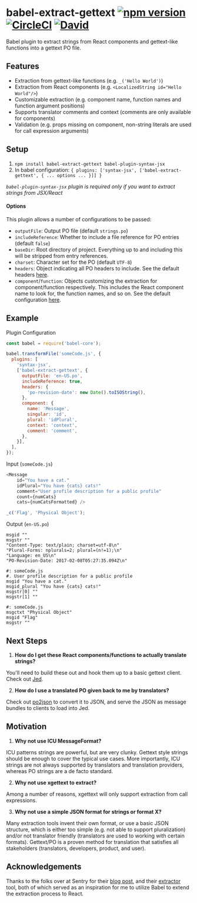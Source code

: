 # babel-extract-gettext [![npm version](https://badge.fury.io/js/babel-extract-gettext.svg)](https://badge.fury.io/js/babel-extract-gettext) [![CircleCI](https://img.shields.io/circleci/project/github/RedSparr0w/node-csgo-parser.svg)](https://circleci.com/gh/rtymchyk/babel-extract-gettext) [![David](https://david-dm.org/rtymchyk/babel-extract-gettext.svg)](https://david-dm.org/rtymchyk/babel-extract-gettext)
Babel plugin to extract strings from React components and gettext-like functions into a gettext PO file.

## Features
- Extraction from gettext-like functions (e.g. `_('Hello World')`)
- Extraction from React components (e.g. `<LocalizedString id="Hello World"/>`)
- Customizable extraction (e.g. component name, function names and function argument positions)
- Supports translator comments and context (comments are only available for components)
- Validation (e.g. props missing on component, non-string literals are used for call expression arguments)

## Setup
1. `npm install babel-extract-gettext babel-plugin-syntax-jsx`
2. In babel configuration: `{ plugins: ['syntax-jsx', ['babel-extract-gettext', { ... options ... }]] }`

  <em>`babel-plugin-syntax-jsx` plugin is required only if you want to extract strings from JSX/React</em>

#### Options
This plugin allows a number of configurations to be passed:
- `outputFile`: Output PO file (default `strings.po`)
- `includeReference`: Whether to include a file reference for PO entries (default `false`)
- `baseDir`: Root directory of project. Everything up to and including this will be stripped from entry references.
- `charset`: Character set for the PO (default `UTF-8`)
- `headers`: Object indicating all PO headers to include. See the default headers [here](https://github.com/rtymchyk/babel-extract-gettext/blob/master/builders.js#L20).
- `component`/`function`: Objects customizing the extraction for component/function respectively. This includes the React component name to look for, the function names, and so on. See the default configuration [here](https://github.com/rtymchyk/babel-extract-gettext/blob/master/arguments.js).

## Example
Plugin Configuration
```javascript
const babel = require('babel-core');

babel.transformFile('someCode.js', {
  plugins: [
    'syntax-jsx',
    ['babel-extract-gettext', {
      outputFile: 'en-US.po',
      includeReference: true,
      headers: {
        'po-revision-date': new Date().toISOString(),
      },
      component: {
        name: 'Message',
        singular: 'id',
        plural: 'idPlural',
        context: 'context',
        comment: 'comment',
      },
    }],
  ],
});
```

Input (`someCode.js`)
```javascript
<Message
    id="You have a cat."
    idPlural="You have {cats} cats!"
    comment="User profile description for a public profile"
    count={numCats}
    cats={numCatsFormatted} />

_c('Flag', 'Physical Object');
 ```

Output (`en-US.po`)
```
msgid ""
msgstr ""
"Content-Type: text/plain; charset=utf-8\n"
"Plural-Forms: nplurals=2; plural=(n!=1);\n"
"Language: en_US\n"
"PO-Revision-Date: 2017-02-08T05:27:35.094Z\n"

#: someCode.js
#. User profile description for a public profile
msgid "You have a cat."
msgid_plural "You have {cats} cats!"
msgstr[0] ""
msgstr[1] ""

#: someCode.js
msgctxt "Physical Object"
msgid "Flag"
msgstr ""
```

## Next Steps
1. <strong>How do I get these React components/functions to actually translate strings?</strong>

  You'll need to build these out and hook them up to a basic gettext client. Check out [Jed](https://github.com/messageformat/Jed).

2. <strong>How do I use a translated PO given back to me by translators?</strong>

  Check out [po2json](https://github.com/mikeedwards/po2json) to convert it to JSON, and serve the JSON as message bundles to clients to load into Jed.

## Motivation
1. <strong>Why not use ICU MessageFormat?</strong>

  ICU patterns strings are powerful, but are very clunky. Gettext style strings should be enough to cover the typical use cases. More importantly, ICU strings are not always supported by translators and translation providers, whereas PO strings are a de facto standard.

2. <strong>Why not use xgettext to extract?</strong>

  Among a number of reasons, xgettext will only support extraction from call expressions.

3. <strong>Why not use a simple JSON format for strings or format X?</strong>

  Many extraction tools invent their own format, or use a basic JSON structure, which is either too simple (e.g. not able to support pluralization) and/or not translator friendly (translators are used to working with certain formats). Gettext/PO is a proven method for translation that satisfies all stakeholders (translators, developers, product, and user).

## Acknowledgements
Thanks to the folks over at Sentry for their [blog post](https://blog.sentry.io/2016/01/07/react-i18n.html), and their [extractor](https://github.com/getsentry/babel-gettext-extractor) tool, both of which served as an inspiration for me to utilize Babel to extend the extraction process to React.
